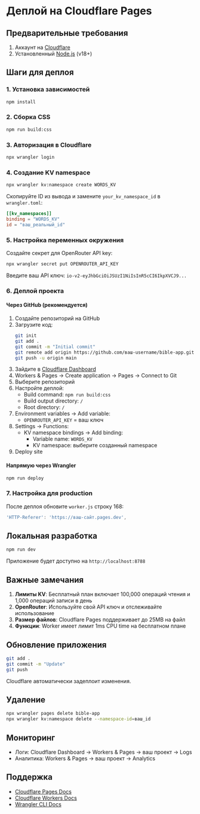 # Деплой на Cloudflare Pages

## Предварительные требования

1. Аккаунт на [Cloudflare](https://dash.cloudflare.com/)
2. Установленный [Node.js](https://nodejs.org/) (v18+)

## Шаги для деплоя

### 1. Установка зависимостей

```bash
npm install
```

### 2. Сборка CSS

```bash
npm run build:css
```

### 3. Авторизация в Cloudflare

```bash
npx wrangler login
```

### 4. Создание KV namespace

```bash
npx wrangler kv:namespace create WORDS_KV
```

Скопируйте ID из вывода и замените `your_kv_namespace_id` в `wrangler.toml`:

```toml
[[kv_namespaces]]
binding = "WORDS_KV"
id = "ваш_реальный_id"
```

### 5. Настройка переменных окружения

Создайте секрет для OpenRouter API key:

```bash
npx wrangler secret put OPENROUTER_API_KEY
```

Введите ваш API ключ: `io-v2-eyJhbGciOiJSUzI1NiIsInR5cCI6IkpXVCJ9...`

### 6. Деплой проекта

#### Через GitHub (рекомендуется)

1. Создайте репозиторий на GitHub
2. Загрузите код:
   ```bash
   git init
   git add .
   git commit -m "Initial commit"
   git remote add origin https://github.com/ваш-username/bible-app.git
   git push -u origin main
   ```
3. Зайдите в [Cloudflare Dashboard](https://dash.cloudflare.com/)
4. Workers & Pages → Create application → Pages → Connect to Git
5. Выберите репозиторий
6. Настройте деплой:
   - Build command: `npm run build:css`
   - Build output directory: `/`
   - Root directory: `/`
7. Environment variables → Add variable:
   - `OPENROUTER_API_KEY` = ваш ключ
8. Settings → Functions:
   - KV namespace bindings → Add binding:
     - Variable name: `WORDS_KV`
     - KV namespace: выберите созданный namespace
9. Deploy site

#### Напрямую через Wrangler

```bash
npm run deploy
```

### 7. Настройка для production

После деплоя обновите `worker.js` строку 168:
```javascript
'HTTP-Referer': 'https://ваш-сайт.pages.dev',
```

## Локальная разработка

```bash
npm run dev
```

Приложение будет доступно на `http://localhost:8788`

## Важные замечания

1. **Лимиты KV**: Бесплатный план включает 100,000 операций чтения и 1,000 операций записи в день
2. **OpenRouter**: Используйте свой API ключ и отслеживайте использование
3. **Размер файлов**: Cloudflare Pages поддерживает до 25MB на файл
4. **Функции**: Worker имеет лимит 1ms CPU time на бесплатном плане

## Обновление приложения

```bash
git add .
git commit -m "Update"
git push
```

Cloudflare автоматически задеплоит изменения.

## Удаление

```bash
npx wrangler pages delete bible-app
npx wrangler kv:namespace delete --namespace-id=ваш_id
```

## Мониторинг

- Логи: Cloudflare Dashboard → Workers & Pages → ваш проект → Logs
- Аналитика: Workers & Pages → ваш проект → Analytics

## Поддержка

- [Cloudflare Pages Docs](https://developers.cloudflare.com/pages/)
- [Cloudflare Workers Docs](https://developers.cloudflare.com/workers/)
- [Wrangler CLI Docs](https://developers.cloudflare.com/workers/wrangler/)
